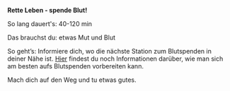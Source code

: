 **Rette Leben - spende Blut!**

So lang dauert's: 40-120 min

Das brauchst du: etwas Mut und Blut

So geht’s: Informiere dich, wo die nächste Station zum Blutspenden in deiner Nähe ist.
[Hier](https://blog.blutspende.de/beitraege/blog/das-erste-mal-zur-blutspende-mit-diesen-tipps-gehen-sie-perfekt-vorbereitet-zu-ihrem-termin) findest du noch Informationen darüber, wie man sich am besten aufs Blutspenden vorbereiten kann.

Mach dich auf den Weg und tu etwas gutes.

